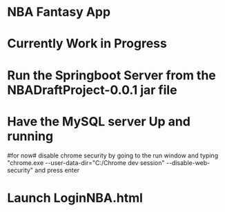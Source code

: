 # NBA Fantasy App
# Currently Work in Progress
# Run the Springboot Server from the NBADraftProject-0.0.1 jar file
# Have the MySQL server Up and running
#for now# disable chrome security by going to the run window and typing "chrome.exe --user-data-dir="C:/Chrome dev session" --disable-web-security"
and press enter
# Launch LoginNBA.html
